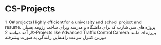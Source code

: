 # CS-Projects
1-C# projects Highly efficient for a university and school project and resume.
.پروژه های سی شارپ که برای دانشگاه و مدرسه وبرای ساخت رزومه بسیار کار آمد میباشد
2-Projects like Advanced Traffic Control Camera.
پروژه ای مانند دوربین کنترل سرعت راهنمایی رانندگی به صورت پیشرفته
